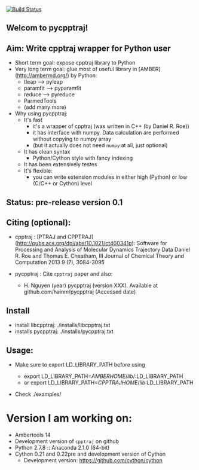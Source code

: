 [![Build Status](https://travis-ci.org/hainm/pycpptraj.svg?branch=master)](https://travis-ci.org/hainm/pycpptraj)

Welcom to pycpptraj!
-------------------


Aim: Write cpptraj wrapper for Python user
-----------------------------------------
- Short term goal: expose cpptraj library to Python
- Very long term goal: glue most of useful library in [AMBER] (http://ambermd.org/) by Python: 
    * tleap --> pyleap
    * paramfit --> pyparamfit
    * reduce --> pyreduce 
    * ParmedTools
    * (add many more)
- Why using pycpptraj:
    * It's fast
        * it's a wrapper of cpptraj (was written in C++ (by Daniel R. Roe))
        * it has interface with numpy. Data calculation are performed without copying to numpy array
        * (but it actually does not need `numpy` at all, just optional)
    * It has clean syntax
        * Python/Cython style with fancy indexing 
    * It has been extensively testes
    * It's flexible: 
        * you can write extension modules in either high (Python) or low (C/C++ or Cython) level

Status: pre-release version 0.1
------------------------------

Citing (optional):
-----------------
- cpptraj : [PTRAJ and CPPTRAJ] (http://pubs.acs.org/doi/abs/10.1021/ct400341p): Software for Processing and Analysis of Molecular Dynamics Trajectory Data
Daniel R. Roe and Thomas E. Cheatham, III
Journal of Chemical Theory and Computation 2013 9 (7), 3084-3095 

- pycpptraj : Cite `cpptraj` paper and also:
    * H. Nguyen (year) pycpptraj (version XXX). Available at github.com/hainm/pycpptraj (Accessed date)

Install
-------
- install libcpptraj:
    ./installs/libcpptraj.txt 
- installs pycpptraj:
    ./installs/pycpptraj.txt

Usage: 
-----
- Make sure to export LD_LIBRARY_PATH before using
    + export LD_LIBRARY_PATH=$AMBERHOME/lib/:$LD_LIBRARY_PATH
    + or export LD_LIBRARY_PATH=$CPPTRAJHOME/lib:$LD_LIBRARY_PATH

- Check ./examples/

Version I am working on:
====================
* Ambertools 14
* Development version of `cpptraj` on github
* Python 2.7.8 :: Anaconda 2.1.0 (64-bit)
* Cython 0.21 and 0.22pre and development version of Cython
    * Development version: https://github.com/cython/cython
